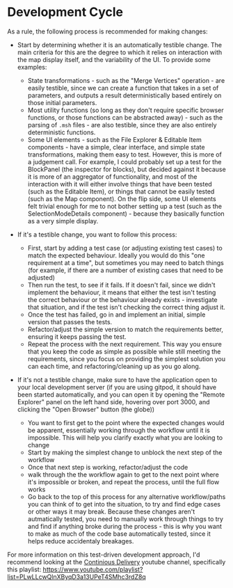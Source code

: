 # Development Cycle

As a rule, the following process is recommended for making changes:

- Start by determining whether it is an automatically testible change. The main criteria for this are the degree to which it relies on interaction with the map display itself, and the variability of the UI. To provide some examples:

  - State transformations - such as the "Merge Vertices" operation - are easily testible, since we can create a function that takes in a set of parameters, and outputs a result deterministically based entirely on those initial parameters.
  - Most utility functions (so long as they don't require specific browser functions, or those functions can be abstracted away) - such as the parsing of `.msh` files - are also testible, since they are also entirely deterministic functions.
  - Some UI elements - such as the File Explorer & Editable Item components - have a simple, clear interface, and simple state transformations, making them easy to test. However, this is more of a judgement call. For example, I could probably set up a test for the BlockPanel (the inspector for blocks), but decided against it because it is more of an aggregator of functionality, and most of the interaction with it will either involve things that have been tested (such as the Editable Item), or things that cannot be easily tested (such as the Map component). On the flip side, some UI elements felt trivial enough for me to not bother setting up a test (such as the SelectionModeDetails component) - because they basically function as a very simple display.

- If it's a testible change, you want to follow this process:

  - First, start by adding a test case (or adjusting existing test cases) to match the expected behaviour. Ideally you would do this "one requirement at a time", but sometimes you may need to batch things (for example, if there are a number of existing cases that need to be adjusted)
  - Then run the test, to see if it fails. If it doesn't fail, since we didn't implement the behaviour, it means that either the test isn't testing the correct behaviour or the behaviour already exists - investigate that situation, and if the test isn't checking the correct thing adjust it.
  - Once the test has failed, go in and implement an initial, simple version that passes the tests.
  - Refactor/adjust the simple version to match the requirements better, ensuring it keeps passing the test.
  - Repeat the process with the next requirement. This way you ensure that you keep the code as simple as possible while still meeting the requirements, since you focus on providing the simplest solution you can each time, and refactoring/cleaning up as you go along.

- If it's not a testible change, make sure to have the application open to your local development server (if you are using gitpod, it should have been started automatically, and you can open it by opening the "Remote Explorer" panel on the left hand side, hovering over port 3000, and clicking the "Open Browser" button (the globe))
  - You want to first get to the point where the expected changes would be apparent, essentially working through the workflow until it is impossible. This will help you clarify exactly what you are looking to change
  - Start by making the simplest change to unblock the next step of the workflow
  - Once that next step is working, refactor/adjust the code
  - walk through the the workflow again to get to the next point where it's impossible or broken, and repeat the process, until the full flow works
  - Go back to the top of this process for any alternative workflow/paths you can think of to get into the situation, to try and find edge cases or other ways it may break. Because these changes aren't autmatically tested, you need to manually work through things to try and find if anything broke during the process - this is why you want to make as much of the code base automatically tested, since it helps reduce accidentaly breakages.

For more information on this test-driven development approach, I'd recommend looking at the [Continious Delivery](https://www.youtube.com/c/ContinuousDelivery) youtube channel, specifically this playlist: https://www.youtube.com/playlist?list=PLwLLcwQlnXByqD3a13UPeT4SMhc3rdZ8q
